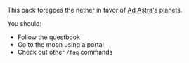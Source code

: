 This pack foregoes the nether in favor of [Ad Astra's](<https://modrinth.com/mod/ad-astra>) planets.

You should:
- Follow the questbook
- Go to the moon using a portal
- Check out other `/faq` commands